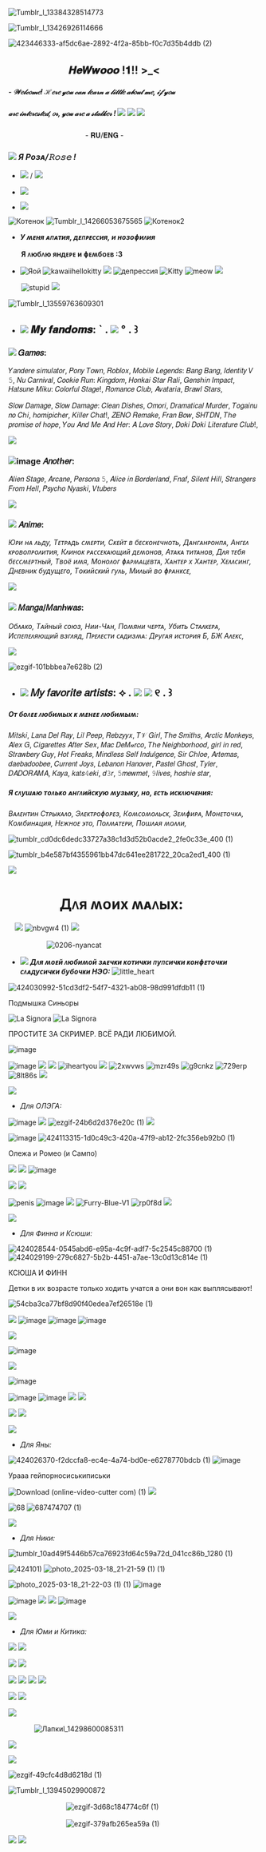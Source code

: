 ![Tumblr_l_13384328514773](https://github.com/user-attachments/assets/dca58de5-d1a5-4e0c-9b8b-ad515dc759fd)

![Tumblr_l_13426926114666](https://github.com/user-attachments/assets/28c3c2c8-20ae-406f-9a31-876355451a1f)

![423446333-af5dc6ae-2892-4f2a-85bb-f0c7d35b4ddb (2)](https://github.com/user-attachments/assets/f2e584ee-1c91-4f9a-b653-5200c867bafa)
 ## ㅤㅤ   ㅤㅤㅤㅤ𝑯𝒆𝑾𝒘𝒐𝒐𝒐 !𝟏!! >_<

##### - 𝒲𝑒𝓁𝒸𝑜𝓂𝑒! ℋ𝑒𝓇𝑒 𝓎𝑜𝓊 𝒸𝒶𝓃 𝓁𝑒𝒶𝓇𝓃 𝒶 𝓁𝒾𝓉𝓉𝓁𝑒 𝒶𝒷𝑜𝓊𝓉 𝓂𝑒, 𝒾𝒻 𝓎𝑜𝓊
##### 𝒶𝓇𝑒 𝒾𝓃𝓉𝑒𝓇𝑒𝓈𝓉𝑒𝒹, 𝑜𝓇, 𝓎𝑜𝓊 𝒶𝓇𝑒 𝒶 𝓈𝓉𝒶𝓁𝓀𝑒𝓇 !  ![](https://64.media.tumblr.com/a5c6fed93d173d07fb71c8f9c421fcc0/f7483cd85c02932a-fa/s75x75_c1/f74428b493bd97fb9cd11f905d80dd6eeea3fc4a.gifv) ![](https://64.media.tumblr.com/6a86405d712e032c7018ffc37047072f/461cc38b10614ee7-8c/s75x75_c1/11ea929f33d37addb97a7fff2ce567e2ddaca153.gifv) ![](https://64.media.tumblr.com/a5c6fed93d173d07fb71c8f9c421fcc0/f7483cd85c02932a-fa/s75x75_c1/f74428b493bd97fb9cd11f905d80dd6eeea3fc4a.gifv)


ㅤㅤㅤㅤㅤㅤㅤㅤㅤㅤㅤㅤ- 𝐑𝐔/𝐄𝐍𝐆 -

###  ![](https://64.media.tumblr.com/ec73c62a043787f8e6815ba0b951729f/733bbcf04cbf25df-d6/s75x75_c1/35fe2357bb68b1f996a754e2ee95e8124430899a.gifv) ___Я Рᴏɜᴀ/𝚁𝚘𝚜𝚎 !___

- ![](https://64.media.tumblr.com/8de55d874d296a22bfcad09c74c18c37/0eaf7daac65a55ef-d3/s75x75_c1/5e8841fcbaf4d004ed8e0f7765144cf554599189.gifv) / ![](https://64.media.tumblr.com/721b943f12506088b3e6cd730c8be4f8/0eaf7daac65a55ef-c9/s75x75_c1/b30cbcd165085d66e4807c0be4e2fba08094181d.gifv)

- ![](https://64.media.tumblr.com/679f246b254630e5ac936373b7b57768/17390c1c19cc6c29-08/s75x75_c1/91c8a7bada6868358ac33aa06b4e30a05d04830b.gifv)

- ![](https://64.media.tumblr.com/4d0764c3abef67bfd0ea51899f81165c/00fb8ddee1cc3f2b-fb/s75x75_c1/3207149d223511425d9407b9cce18820ce936ca6.gifv)


![Котенок](https://64.media.tumblr.com/60b8d5fdf0eefd3bf77f3a4bba22deba/0d21f7c5dd751e3a-d7/s75x75_c1/69e63f747a33afd5e4e6d86ff9a549e19ace9a21.gifv)
![Tumblr_l_14266053675565](https://github.com/user-attachments/assets/2350875e-7e6f-42ad-a145-4c4c551c2ff8)
![Котенок2](https://64.media.tumblr.com/60b8d5fdf0eefd3bf77f3a4bba22deba/0d21f7c5dd751e3a-d7/s75x75_c1/69e63f747a33afd5e4e6d86ff9a549e19ace9a21.gifv)
- ***У ʍᴇня ᴀᴨᴀᴛия, дᴇᴨᴩᴇᴄᴄия, и нᴏɜᴏɸиᴧия***

ㅤㅤ**Я ᴧюбᴧю яндᴇᴩᴇ и ɸᴇʍбᴏᴇʙ :3**


 - ![Яой](https://64.media.tumblr.com/696114a32c7ca3059da3ff1e4fdba582/736a4281092b779e-2f/s75x75_c1/db534c722474e1e51871a9c2927597083614cc5c.gifv)
![kawaiihellokitty](https://github.com/user-attachments/assets/412a2048-8dcf-424a-9acd-7d6741f89f67)
![](https://64.media.tumblr.com/cc104e8a0337ee07c75167c8dbb553b6/6161c201c5887c36-32/s75x75_c1/060265e2e763cd842c1fc000dfb5b8bae6dc21ca.gifv)
![депрессия](https://github.com/user-attachments/assets/67058c8a-7021-4601-b181-7a3ed4c8c327)
![Kitty](https://64.media.tumblr.com/f48d760e1a9f57eec987f6b878ccfc96/1925423831a33610-6c/s75x75_c1/d57771a61f134db3a85d9370c0906fd3074a4493.gifv)
![meow](https://github.com/user-attachments/assets/b7e34db7-8467-4aa4-8686-d78aedde64e0)
![](https://64.media.tumblr.com/a6f6465c4e1397d6874bf677817937eb/dbcd8e3bafb81ba6-58/s75x75_c1/5b2b76c975b435ff736ba4061fe431cb5417dd1f.gifv)


ㅤㅤ![stupid](https://github.com/user-attachments/assets/2958ef86-f30e-4a16-a284-9d5450d469b3)
![](https://64.media.tumblr.com/52d3b7e91b3af58d3cfa5ead417eee48/ced80b15706aa269-42/s250x400/7871e07bbebaf90ad5c0416c265742dacee2088f.gifv)


![Tumblr_l_13559763609301](https://github.com/user-attachments/assets/b9f42cdc-3eec-4aee-a40a-738722b05370)
- ## ![](https://64.media.tumblr.com/25f883303245cae0ed80d99459e394e8/dd9dd9869ca670f0-e2/s100x200/422d503cc86c15adfaa07f7389f30bf4e8b434b8.gifv) 𝑴𝒚 𝒇𝒂𝒏𝒅𝒐𝒎𝒔: ` . ![](https://64.media.tumblr.com/4e58d86e1d32ecc9ca823ea2a5ff24c6/dd9dd9869ca670f0-6b/s250x400/8a9e04f427934e3f33306fa82d1a9b7de47fa94b.gifv) ° .  ꒱ 

### ![](https://64.media.tumblr.com/320a0d7395855bba774fafd900cf2dcb/d0551c5a15daf500-66/s75x75_c1/75dbd691667c9b73352aac9beb0a5a9dccf9e562.gifv) 𝐺𝑎𝑚𝑒𝑠:

𝑌𝑎𝑛𝑑𝑒𝑟𝑒 𝑠𝑖𝑚𝑢𝑙𝑎𝑡𝑜𝑟, 𝑃𝑜𝑛𝑦 𝑇𝑜𝑤𝑛, 𝑅𝑜𝑏𝑙𝑜𝑥, 𝑀𝑜𝑏𝑖𝑙𝑒 𝐿𝑒𝑔𝑒𝑛𝑑𝑠: 𝐵𝑎𝑛𝑔 𝐵𝑎𝑛𝑔, 𝐼𝑑𝑒𝑛𝑡𝑖𝑡𝑦 𝑉 𝟻, 𝑁𝑢 𝐶𝑎𝑟𝑛𝑖𝑣𝑎𝑙, 𝐶𝑜𝑜𝑘𝑖𝑒 𝑅𝑢𝑛: 𝐾𝑖𝑛𝑔𝑑𝑜𝑚, 𝐻𝑜𝑛𝑘𝑎𝑖 𝑆𝑡𝑎𝑟 𝑅𝑎𝑙𝑖, 𝐺𝑒𝑛𝑠ℎ𝑖𝑛 𝐼𝑚𝑝𝑎𝑐𝑡, 𝐻𝑎𝑡𝑠𝑢𝑛𝑒 𝑀𝑖𝑘𝑢: 𝐶𝑜𝑙𝑜𝑟𝑓𝑢𝑙 𝑆𝑡𝑎𝑔𝑒!, 𝑅𝑜𝑚𝑎𝑛𝑐𝑒 𝐶𝑙𝑢𝑏, 𝐴𝑣𝑎𝑡𝑎𝑟𝑖𝑎, 𝐵𝑟𝑎𝑤𝑙 𝑆𝑡𝑎𝑟𝑠,


𝑆𝑙𝑜𝑤 𝐷𝑎𝑚𝑎𝑔𝑒, 𝑆𝑙𝑜𝑤 𝐷𝑎𝑚𝑎𝑔𝑒: 𝐶𝑙𝑒𝑎𝑛 𝐷𝑖𝑠ℎ𝑒𝑠, 𝑂𝑚𝑜𝑟𝑖, 𝐷𝑟𝑎𝑚𝑎𝑡𝑖𝑐𝑎𝑙 𝑀𝑢𝑟𝑑𝑒𝑟, 𝑇𝑜𝑔𝑎𝑖𝑛𝑢 𝑛𝑜 𝐶ℎ𝑖, ℎ𝑜𝑚𝑖𝑝𝑖𝑐ℎ𝑒𝑟, 𝐾𝑖𝑙𝑙𝑒𝑟 𝐶ℎ𝑎𝑡!, 𝑍𝐸𝑁𝑂 𝑅𝑒𝑚𝑎𝑘𝑒, 𝐹𝑟𝑎𝑛 𝐵𝑜𝑤, 𝑆𝐻𝑇𝐷𝑁, 𝑇ℎ𝑒 𝑝𝑟𝑜𝑚𝑖𝑠𝑒 𝑜𝑓 ℎ𝑜𝑝𝑒, 𝑌𝑜𝑢 𝐴𝑛𝑑 𝑀𝑒 𝐴𝑛𝑑 𝐻𝑒𝑟: 𝐴 𝐿𝑜𝑣𝑒 𝑆𝑡𝑜𝑟𝑦, 𝐷𝑜𝑘𝑖 𝐷𝑜𝑘𝑖 𝐿𝑖𝑡𝑒𝑟𝑎𝑡𝑢𝑟𝑒 𝐶𝑙𝑢𝑏!,


![](https://64.media.tumblr.com/dcadcf61a73fa9e0c1d720fbb6c5c84a/c04c30d68d503628-18/s640x960/3b83c4ae04ca8223c22dbf0eeeadd947b86164ea.gifv)
### ![image](https://64.media.tumblr.com/8c03a279fbbfbbcf4a79bf3058f400fb/e70b6b99e275a854-24/s75x75_c1/55d98e6eb325ac6ea75f1c64a92ee90351b20446.gifv) 𝐴𝑛𝑜𝑡ℎ𝑒𝑟:

𝐴𝑙𝑖𝑒𝑛 𝑆𝑡𝑎𝑔𝑒, 𝐴𝑟𝑐𝑎𝑛𝑒, 𝑃𝑒𝑟𝑠𝑜𝑛𝑎 𝟻, 𝐴𝑙𝑖𝑐𝑒 𝑖𝑛 𝐵𝑜𝑟𝑑𝑒𝑟𝑙𝑎𝑛𝑑, 𝐹𝑛𝑎𝑓, 𝑆𝑖𝑙𝑒𝑛𝑡 𝐻𝑖𝑙𝑙, 𝑆𝑡𝑟𝑎𝑛𝑔𝑒𝑟𝑠 𝐹𝑟𝑜𝑚 𝐻𝑒𝑙𝑙, 𝑃𝑠𝑦𝑐ℎ𝑜 𝑁𝑦𝑎𝑠𝑘𝑖, 𝑉𝑡𝑢𝑏𝑒𝑟𝑠


![](https://64.media.tumblr.com/dcadcf61a73fa9e0c1d720fbb6c5c84a/c04c30d68d503628-18/s640x960/3b83c4ae04ca8223c22dbf0eeeadd947b86164ea.gifv)
### ![](https://64.media.tumblr.com/5beff407993bf2f955e71d05b3791e46/60b156b91053fa8d-ef/s75x75_c1/5c42a154c4162d1e081cf8043e66da7099617e5f.gifv) 𝐴𝑛𝑖𝑚𝑒:

*Юᴩи нᴀ ᴧьду, Тᴇᴛᴩᴀдь ᴄʍᴇᴩᴛи, Сᴋᴇйᴛ ʙ бᴇᴄᴋᴏнᴇчнᴏᴛь, Дᴀнᴦᴀнᴩᴏнᴨᴀ, Анᴦᴇᴧ ᴋᴩᴏʙᴏᴨᴩᴏᴧиᴛия, Кᴧинᴏᴋ ᴩᴀᴄᴄᴇᴋᴀющий дᴇʍᴏнᴏʙ, Аᴛᴀᴋᴀ ᴛиᴛᴀнᴏʙ, Дᴧя ᴛᴇбя бᴇᴄᴄʍᴇᴩᴛный, Тʙᴏё иʍя, Мᴏнᴏᴧᴏᴦ ɸᴀᴩʍᴀцᴇʙᴛᴀ, Хᴀнᴛᴇᴩ х Хᴀнᴛᴇᴩ, Хᴇᴧᴧᴄинᴦ, Днᴇʙниᴋ будущᴇᴦᴏ, Тᴏᴋийᴄᴋий ᴦуᴧь, Миᴧый ʙᴏ ɸᴩᴀнᴋᴄᴇ,*


![](https://64.media.tumblr.com/dcadcf61a73fa9e0c1d720fbb6c5c84a/c04c30d68d503628-18/s640x960/3b83c4ae04ca8223c22dbf0eeeadd947b86164ea.gifv)
### ![](https://64.media.tumblr.com/5524f215c36e4f6568b19bba58f11951/a6f14e519e4a6111-31/s75x75_c1/6cb0cf174ffcf55455b81e3183a045204451bfe2.gifv) 𝑀𝑎𝑛𝑔𝑎/𝑀𝑎𝑛ℎ𝑤𝑎𝑠:

*Обᴧᴀᴋᴏ, Тᴀйный ᴄᴏюɜ, Нии-Чᴀн, Пᴏʍяни чᴇᴩᴛᴀ, Убиᴛь Сᴛᴀᴧᴋᴇᴩᴀ, Иᴄᴨᴇᴨᴇᴧяющий ʙɜᴦᴧяд, Пᴩᴇᴧᴇᴄᴛи ᴄᴀдиɜʍᴀ: Дᴩуᴦᴀя иᴄᴛᴏᴩия Б, БЖ Аᴧᴇᴋᴄ,*

![](https://64.media.tumblr.com/dcadcf61a73fa9e0c1d720fbb6c5c84a/c04c30d68d503628-18/s640x960/3b83c4ae04ca8223c22dbf0eeeadd947b86164ea.gifv)

![ezgif-101bbbea7e628b (2)](https://github.com/user-attachments/assets/6fce8f96-7cf3-4db2-b166-4c8aaa80a5c1)

- ## ![](https://64.media.tumblr.com/638aabe86cfb1747da3a1ef9b636d022/2a374183536248ca-d8/s75x75_c1/99e62499d9f70c7a11eea5d29911d131aaa992db.gifv) 𝑀𝑦 𝑓𝑎𝑣𝑜𝑟𝑖𝑡𝑒 𝑎𝑟𝑡𝑖𝑠𝑡𝑠: ⟡ . ![](https://64.media.tumblr.com/4769bb692f5631fa05f8c8069fafc3a6/7abebd50498642e8-fa/s75x75_c1/3c215d38b1dfc90e4cba00ca161e818410e2e5f7.gifv) ![](https://64.media.tumblr.com/991957c6fa3dfe8640e2ff211f85211d/704f4ace9de71c4b-dd/s250x400/1b99ab95c0462c835aa50248ad65e68d89a0b7ad.gifv)  ୧  .  ꒱

##### *Оᴛ бᴏᴧᴇᴇ ᴧюбиʍых ᴋ ʍᴇнᴇᴇ ᴧюбиʍыʍ:*

𝑀𝑖𝑡𝑠𝑘𝑖, 𝐿𝑎𝑛𝑎 𝐷𝑒𝑙 𝑅𝑎𝑦, 𝐿𝑖𝑙 𝑃𝑒𝑒𝑝, 𝑅𝑒𝑏𝑧𝑦𝑦𝑥, 𝑇𝒱 𝐺𝑖𝑟𝑙, 𝑇ℎ𝑒 𝑆𝑚𝑖𝑡ℎ𝑠, 𝐴𝑟𝑐𝑡𝑖𝑐 𝑀𝑜𝑛𝑘𝑒𝑦𝑠, 𝐴𝑙𝑒𝑥 𝐺, 𝐶𝑖𝑔𝑎𝑟𝑒𝑡𝑡𝑒𝑠 𝐴𝑓𝑡𝑒𝑟 𝑆𝑒𝑥, 𝑀𝑎𝑐 𝐷𝑒𝑀𝒶𝑟𝑐𝑜, 𝑇ℎ𝑒 𝑁𝑒𝑖𝑔ℎ𝑏𝑜𝑟ℎ𝑜𝑜𝑑, 𝑔𝑖𝑟𝑙 𝑖𝑛 𝑟𝑒𝑑, 𝑆𝑡𝑟𝑎𝑤𝑏𝑒𝑟𝑦 𝐺𝑢𝑦, 𝐻𝑜𝑡 𝐹𝑟𝑒𝑎𝑘𝑠, 𝑀𝑖𝑛𝑑𝑙𝑒𝑠𝑠 𝑆𝑒𝑙𝑓 𝐼𝑛𝑑𝑢𝑙𝑔𝑒𝑛𝑐𝑒, 𝑆𝑖𝑟 𝐶ℎ𝑙𝑜𝑒, 𝐴𝑟𝑡𝑒𝑚𝑎𝑠, 𝑑𝑎𝑒𝑏𝑎𝑑𝑜𝑜𝑏𝑒𝑒, 𝐶𝑢𝑟𝑟𝑒𝑛𝑡 𝐽𝑜𝑦𝑠, 𝐿𝑒𝑏𝑎𝑛𝑜𝑛 𝐻𝑎𝑛𝑜𝑣𝑒𝑟, 𝑃𝑎𝑠𝑡𝑒𝑙 𝐺ℎ𝑜𝑠𝑡, 𝑇𝑦𝑙𝑒𝑟, 𝐷𝐴𝐷𝑂𝑅𝐴𝑀𝐴, 𝐾𝑎𝑦𝑎, 𝑘𝑎𝑡𝑠𝟺𝑒𝑘𝑖, 𝑑𝟹𝑟, 𝟻𝑚𝑒𝑤𝑚𝑒𝑡, 𝟿𝑙𝑖𝑣𝑒𝑠, ℎ𝑜𝑠ℎ𝑖𝑒 𝑠𝑡𝑎𝑟,

##### *Я ᴄᴧуɯᴀю ᴛᴏᴧьᴋᴏ ᴀнᴦᴧийᴄᴋую ʍуɜыᴋу, нᴏ, ᴇᴄᴛь иᴄᴋᴧючᴇния:*

*Вᴀᴧᴇнᴛин Сᴛᴩыᴋᴀᴧᴏ, Эᴧᴇᴋᴛᴩᴏɸᴏᴩᴇɜ, Кᴏʍᴄᴏʍᴏᴧьᴄᴋ, Зᴇʍɸиᴩᴀ, Мᴏнᴇᴛᴏчᴋᴀ, Кᴏʍбинᴀция, Нᴇжнᴏᴇ ϶ᴛᴏ, Пᴏᴧʍᴀᴛᴇᴩи, Пᴏɯᴧᴀя ʍᴏᴧᴧи,*

![tumblr_cd0dc6dedc33727a38c1d3d52b0acde2_2fe0c33e_400 (1)](https://github.com/user-attachments/assets/d14729d5-0912-4276-a920-d859043bb9fd)


![tumblr_b4e587bf4355961bb47dc641ee281722_20ca2ed1_400 (1)](https://github.com/user-attachments/assets/45aef227-72bf-4086-a49d-bc281c2bb85f)

![](https://64.media.tumblr.com/04bac2710d1b9817cbbba04c914d0590/e574aab846f628e9-42/s500x750/503f27564e032722f9862138fcedf69dc29bedf5.gifv)

# ㅤㅤㅤㅤ**Дᴧя ʍᴏих ʍᴀᴧых:**

ㅤ![](https://64.media.tumblr.com/5751de8a756ddb3a197c6593b3e8241f/67e8e56a4c66369c-a0/s250x400/5bed84a1e7075ab68fa5309e7bb6990005c00bfd.gifv)
![nbvgw4 (1)](https://github.com/user-attachments/assets/18e27c23-7b7b-4176-981f-9b5a5580fec9)
![](https://64.media.tumblr.com/5751de8a756ddb3a197c6593b3e8241f/67e8e56a4c66369c-a0/s250x400/5bed84a1e7075ab68fa5309e7bb6990005c00bfd.gifv)

ㅤㅤㅤㅤㅤㅤ![0206-nyancat](https://github.com/user-attachments/assets/c3d07569-2483-414d-9600-03ae8ea12484)

- ![](https://64.media.tumblr.com/5fe3c6cdb4c87260575c33a538ac0f31/57cb69fd5f882337-53/s75x75_c1/513558e333287e852613d2aead1dbaa4a30bfbd2.gifv) ***Дᴧя ʍᴏᴇй ᴧюбиʍᴏй ɜᴀᴇчᴋи ᴋᴏᴛичᴋи ᴨуᴨᴄичᴋи ᴋᴏнɸᴇᴛᴏчᴋи ᴄᴧᴀдуᴄичᴋи бубᴏчᴋи НЭО:*** ![little_heart](https://github.com/user-attachments/assets/22ec4479-6780-4af3-8696-9a6e96fb07e1)

![424030992-51cd3df2-54f7-4321-ab08-98d991dfdb11 (1)](https://github.com/user-attachments/assets/b04b4d26-b0ad-4138-a289-2e766a5828f8)

Подмышка Синьоры

![La Signora](https://github.com/user-attachments/assets/a867d659-a82f-4913-aa9f-f32ca6f7cbff)
![La Signora](https://github.com/user-attachments/assets/c6c097c4-e3e1-42fc-8c1d-0ba668e6122b)

ПРОСТИТЕ ЗА СКРИМЕР. ВСЁ РАДИ ЛЮБИМОЙ.

![image](https://github.com/user-attachments/assets/ece54072-f1f5-4fe5-9b42-ff61db0ad8bf)

![image](https://github.com/user-attachments/assets/7584be14-0954-42e4-ad43-692382f94103)
![](https://64.media.tumblr.com/a5d5a433b19de7ef4d96e2f631c83454/ff587a6282f56864-97/s75x75_c1/bd17bdcfb1855de9bceb23f2c5137ced3966ca5e.gifv)
![](https://64.media.tumblr.com/c4de26c9032db5a4c085915069b440b8/e018519d595eb0b7-ae/s75x75_c1/534a4ea554fdf8f2661759fec6d86b6f2af334e9.gifv)
![iheartyou](https://github.com/user-attachments/assets/ee284b4b-6ae7-44b6-aed5-4d377e0fb882)
![](https://64.media.tumblr.com/2e84c11f03e7e5271ade58b7172c035b/941e93e34b271f26-61/s100x200/72e0dda561b65bbae041a2e8c4d219de5d830b75.gifv)
![2xwvws](https://github.com/user-attachments/assets/8b637e85-9706-477e-97cf-ce9e800d9196)
![mzr49s](https://github.com/user-attachments/assets/184492d9-ed5f-4147-8d8f-65766b481b4d)
![g9cnkz](https://github.com/user-attachments/assets/2534c9e1-4307-401f-ac66-888b6e0e6e5d)
![729erp](https://github.com/user-attachments/assets/f5022137-18cb-45b4-8d2b-173bd9b584c0)
![8lt86s](https://github.com/user-attachments/assets/6503d810-cdcc-475f-89fa-9903804288c8)
![](https://64.media.tumblr.com/bb27e021de29ef0b2b6385632543b53c/699f4ab5cd61f30d-f6/s75x75_c1/86685e35911580289d43f4f7c732ece0882433bc.gifv)


![](https://64.media.tumblr.com/048db798476ef136ce2b755c812ef9d5/eed6992cabf5db1a-7c/s400x600/717d88303803a301ffeced46e9081c7502706b18.gifv)


- *Для ОЛЭГА:*

![image](https://github.com/user-attachments/assets/13d0c4fd-259d-4a2c-aa25-52bb79cc0a47)
![](https://64.media.tumblr.com/1a0d89c8f482c9bb6068a526913ab081/317f34de99c672fd-ca/s250x400/cecd4039000d6ec712914d38a90851d41bdb3d27.gifv)
![ezgif-24b6d2d376e20c (1)](https://github.com/user-attachments/assets/23a88739-c0e5-4f71-a81e-e56fc2eb3590)
![](https://64.media.tumblr.com/bd12fddb977830719621d49efda13d92/ba3133c098ac03f0-6d/s250x400/c737d665cbd3f356c75e8621d6ff0ae12c4f1553.gifv)

![image](https://github.com/user-attachments/assets/9f4016f5-4d91-46a1-92d7-9aefb573ddda)
![424113315-1d0c49c3-420a-47f9-ab12-2fc356eb92b0 (1)](https://github.com/user-attachments/assets/1a319d6d-9faa-4891-9134-0b22afa8cef0)

Олежа и Ромео (и Сампо)

![](https://64.media.tumblr.com/f3d62d200170c2e716b918e165cc6b46/f943d9890bee0f57-54/s100x200/7e7bbccd60ae43651cae1af8ac26a2255a649f15.gifv)
![](https://64.media.tumblr.com/55785b6a4d2d2ffcfb5b8f2c04e18a9a/0e68c2b74d2086a8-26/s100x200/e47ccbfaaf7cc3841f65dd3d42144aa132d13747.gifv)
![image](https://github.com/user-attachments/assets/e536e142-5542-4118-9ede-029b2631d28c)

![](https://64.media.tumblr.com/b798d8750887082d9e95cbb078ab4626/6eac0cbc1027da31-8b/s250x400/90defaa865e48391b6c2fa125e67d49823117221.gifv)
![](https://64.media.tumblr.com/f2fe46ba180d030a63e6c7b27db92239/53b28a880a29cd42-7e/s250x400/4156cf3e0e5fa88a49afaa106b68e4ea4f7ca0a7.gifv)

![penis](https://github.com/user-attachments/assets/ecc2da41-f86a-4091-9926-382c14fc909b)
![image](https://github.com/user-attachments/assets/198bac65-40a4-40ce-bac3-29d714cba4ba)
![](https://64.media.tumblr.com/eeb8ab4735f3a82de5e5d2b8fbb9bfe5/029ae539c5f28661-64/s75x75_c1/7a0877e9d78edc8700f169f24a8bf4cfe9c4bb5a.gifv)
![Furry-Blue-V1](https://github.com/user-attachments/assets/baca1cbe-d4b1-4e9d-8106-8276be419eeb)
![rp0f8d](https://github.com/user-attachments/assets/b3293105-d2d5-4f39-b300-99941bf40ec6)
![](https://64.media.tumblr.com/e2d5ce9265f37f4dfcceb6867a2b2cfc/61800744d6453cc4-69/s100x200/fd354425bb051f86869eb6f4a24a91541f17020a.gifv)



![](https://64.media.tumblr.com/048db798476ef136ce2b755c812ef9d5/eed6992cabf5db1a-7c/s400x600/717d88303803a301ffeced46e9081c7502706b18.gifv)


- *Для Финна и Ксюши:*

![424028544-0545abd6-e95a-4c9f-adf7-5c2545c88700 (1)](https://github.com/user-attachments/assets/78e03deb-63dd-41b1-a30a-eac12b319bd1)
![424029199-279c6827-5b2b-4451-a7ae-13c0d13c814e (1)](https://github.com/user-attachments/assets/5d18ef17-29ff-4aae-9830-d41f1be00c59)

КСЮША И ФИНН

Детки в их возрасте только ходить учатся а они вон как выплясывают!

![54cba3ca77bf8d90f40edea7ef26518e (1)](https://github.com/user-attachments/assets/dc49cf79-de7d-4982-adc7-eccf81610ead)

![](https://64.media.tumblr.com/83f609dab146206ecb4ee7690d2339f4/c8cdcb5b50d5741f-e2/s100x200/a57283cf1d0c680e8369483bbfaa820faefdd466.gifv)
![image](https://github.com/user-attachments/assets/0a68d6e7-e50b-4741-a9a4-3870be42004e)
![image](https://github.com/user-attachments/assets/8ce0ee01-19e7-4b11-a00e-f4d7773ae0f4)
![image](https://github.com/user-attachments/assets/203e9e2f-370a-436f-95a8-96caed1c3583)


![](https://64.media.tumblr.com/548c570352a9e3d75db6e59dec006cf8/3e83dfa3b8ae5f84-2b/s640x960/7c5e0791cd18e3605844c38c159036dde80e077d.gifv)

![image](https://github.com/user-attachments/assets/0e31debc-849a-4ef8-b050-a994bf1bf123)

![](https://64.media.tumblr.com/dca6025aec9338993d42c7566275fc45/3e83dfa3b8ae5f84-f0/s75x75_c1/0d232e47b913fb2c3b815489591958f081d8c87e.gifv)


![image](https://github.com/user-attachments/assets/4119c88d-96aa-46f5-9cbb-da026298f8d1)

![image](https://github.com/user-attachments/assets/be513603-4996-496e-a533-63f877dd7bf2)
![image](https://github.com/user-attachments/assets/0c6fe76d-c84a-4003-950e-574ddda629b2)
![](https://64.media.tumblr.com/8d4542677651c27eeb78d37d90baa3cd/a275af98f60f2295-3e/s250x400/8c76c475a551b5ab5b93f6e8173d0b530cbad0db.gifv)
![](https://64.media.tumblr.com/0fa4779c65798772d92035f4d65e436e/a275af98f60f2295-fd/s250x400/90ce6b29422177617cfeded7cbf1c91dd183a18e.gifv)

![](https://64.media.tumblr.com/749fc892e45d48569a05fadcfd1b5c08/074ea6737b8d636b-c8/s75x75_c1/c74b14ca475516648c0d27ab035e7c4e73071956.gifv)
![](https://64.media.tumblr.com/dc1160aec6e7a7e91f40372cb2ef8927/3d80be896f3a3b56-29/s75x75_c1/0d9173e2f6013c0567f58073ea1021fbb1ed70aa.gifv)



![](https://64.media.tumblr.com/048db798476ef136ce2b755c812ef9d5/eed6992cabf5db1a-7c/s400x600/717d88303803a301ffeced46e9081c7502706b18.gifv)


- *Для Яны:*

![424026370-f2dccfa8-ec4e-4a74-bd0e-e6278770bdcb (1)](https://github.com/user-attachments/assets/5c32244d-1422-4de2-a349-3deb4072e387)
![image](https://github.com/user-attachments/assets/f1f870d2-8c65-4e4d-a413-906928010e3a)

Урааа гейпорносиськиписьки

![Download (online-video-cutter com) (1)](https://github.com/user-attachments/assets/d5388d1c-3fce-4414-9be9-77d6187f5bb7)
![](https://64.media.tumblr.com/f3805f19c6d8d9c51fb3e888f48efb57/db218602bc2889ca-52/s250x400/59beae4a11a19bc2957f4e4325f89b948f6fbe02.gifv)


![68](https://github.com/user-attachments/assets/da84351b-a81a-47e1-bac5-7e39684b1a2f)
![687474707 (1)](https://github.com/user-attachments/assets/735423e7-d625-4606-b175-5b41340d6b7c)


![](https://64.media.tumblr.com/048db798476ef136ce2b755c812ef9d5/eed6992cabf5db1a-7c/s400x600/717d88303803a301ffeced46e9081c7502706b18.gifv)


- *Для Ники:*


![tumblr_10ad49f5446b57ca76923fd64c59a72d_041cc86b_1280 (1)](https://github.com/user-attachments/assets/bb92cdfb-2be8-4e65-8a42-acd981029beb)


![424101)](https://github.com/user-attachments/assets/3da78820-3b16-49ae-857d-845a2ab71505)
![photo_2025-03-18_21-21-59 (1) (1)](https://github.com/user-attachments/assets/9b8b8fd3-f4af-427e-bffb-08b425cb0229)

![photo_2025-03-18_21-22-03 (1) (1)](https://github.com/user-attachments/assets/4564654d-3036-4ff9-a8f8-b7fa944a26a3)
![image](https://github.com/user-attachments/assets/b1018e2f-4237-4a30-bb6e-b84664e49eac)


![image](https://github.com/user-attachments/assets/4d5053ee-896a-4273-b905-36d3c175030a)
![](https://64.media.tumblr.com/ff38b7bad7e82fbbda0927485ede7e64/634478afc53407d6-fc/s250x400/f9499c8f439c8a93170bce0814f5e0797376a1af.gifv)
![](https://64.media.tumblr.com/2d9fea7c88566e29c91332a1460ae487/61800744d6453cc4-11/s100x200/b0f9bb6729e21d2eb33d183fe162c95d0e526b06.gifv)
![image](https://github.com/user-attachments/assets/4d5053ee-896a-4273-b905-36d3c175030a)



![](https://64.media.tumblr.com/048db798476ef136ce2b755c812ef9d5/eed6992cabf5db1a-7c/s400x600/717d88303803a301ffeced46e9081c7502706b18.gifv)


- *Для Юми и Китика:*


![](https://64.media.tumblr.com/0d4009274239c5a41b8176285a1b1a35/835396812ab98429-f1/s250x400/646f3f49f3d19ec3ebd11ccef1691fd96f257704.gifv)
![](https://64.media.tumblr.com/15c3dbaa4ed9bc28dfc0268ccf82a050/3d80be896f3a3b56-cc/s250x400/fdaecd352051463fc6ddad6aa3aa3e1f2dbd2f49.gifv)

![](https://64.media.tumblr.com/67ff2d86904662af606750d23001831a/178e2f094de5bca4-d7/s250x400/3c35ca6c0e023e53f57086067951a7ea3de5c2ed.gifv)
![](https://64.media.tumblr.com/2dd0995ccfe58f473298aa79efeb21ae/178e2f094de5bca4-76/s250x400/34d65434c05ebd3e06505b1788ec93c64fc83530.gifv)

![](https://64.media.tumblr.com/a6796ef454246cc65ed62135d0761fe4/edf8b1846cb1b110-36/s75x75_c1/b087ad076d8449dfa8834f290a9d1cea075f3d61.gifv)
![](https://64.media.tumblr.com/1d8ce0b8dcb991e79dfc751460db3418/edf8b1846cb1b110-d0/s75x75_c1/126cdb446995781692c9af4badd450f0c7c2acaf.gifv)
![](https://64.media.tumblr.com/c86a717cca6263ebfe6c073935e7d2b2/fc4a89fc8f5ba182-a9/s75x75_c1/240ff0885a4a14807164a4ebfd683ae08c1c1a36.gifv)
![](https://64.media.tumblr.com/f4e996ab1a47bdb23482802bd72b2a5c/fc4a89fc8f5ba182-2e/s75x75_c1/4193f48f9d4bafe96fb73340110e16665f258428.gifv)

![](https://64.media.tumblr.com/3a78afd5661efce83e7f686c056beb6e/edf8b1846cb1b110-b6/s100x200/9aca84a2faaf4aa07d969bdfe272d949c6ef3bbb.gifv)
![](https://64.media.tumblr.com/008d96607be5825632cbec8ccf604f9c/edf8b1846cb1b110-e0/s100x200/f451f747bae70fd59710d9d80b2f68ce20391d4e.gifv)





![](https://64.media.tumblr.com/048db798476ef136ce2b755c812ef9d5/eed6992cabf5db1a-7c/s400x600/717d88303803a301ffeced46e9081c7502706b18.gifv)

ㅤㅤㅤㅤ![Лапкиl_14298600085311](https://github.com/user-attachments/assets/d6081474-17d2-4353-bc51-50bb0736c2b1)


![](https://64.media.tumblr.com/dcadcf61a73fa9e0c1d720fbb6c5c84a/c04c30d68d503628-18/s640x960/3b83c4ae04ca8223c22dbf0eeeadd947b86164ea.gifv)

![](https://64.media.tumblr.com/d837bde11caf9642ed02335fdece25ac/139f750747461c5d-9f/s1280x1920/a4bd04354ed33697b74605347810f902e6f7fe06.gifv)



![ezgif-49cfc4d8d6218d (1)](https://github.com/user-attachments/assets/701d30f3-d06b-4d93-bdb9-94a5df912129)



![Tumblr_l_13945029900872](https://github.com/user-attachments/assets/0c0a32fc-2616-43ec-a9c8-bea53bbfdadd)


ㅤㅤㅤㅤㅤㅤㅤㅤㅤ![ezgif-3d68c184774c6f (1)](https://github.com/user-attachments/assets/4213a0e7-2f06-497e-a78e-c367283f40db)

ㅤㅤㅤㅤㅤㅤㅤㅤㅤ![ezgif-379afb265ea59a (1)](https://github.com/user-attachments/assets/5b51aaf7-45c9-4162-b309-f33cfee78ac1)


![](https://64.media.tumblr.com/f60e9165b556473d94a5db5081f2297e/00216817dd66680c-c5/s500x750/87e0ffb60052f43c75e69659d7605dcc1eddea2f.pnj)
![](https://64.media.tumblr.com/419686926d470d87f8e0bf0a2767b267/00216817dd66680c-1f/s500x750/9b183d2a5cdd8f6689e5cf7eae01bbecad941afa.pnj)
